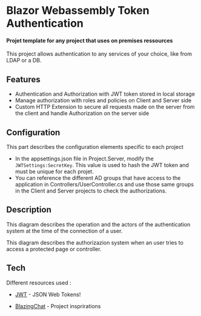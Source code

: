 # Blazor Webassembly Token Authentication
#### Projet template for any project that uses on premises ressources

This project allows authentication to any services of your choice, like from LDAP or a DB.

## Features
- Authentication and Authorization with JWT token stored in local storage
- Manage authorization with roles and policies on Client and Server side
- Custom HTTP Extension to secure all requests made on the server from the client and handle Authorization on the server side

## Configuration
This part describes the configuration elements specific to each project

- In the appsettings.json file in Project.Server, modify the `JWTSettings:SecretKey`. This value is used to hash the JWT token and must be unique for each projet.
- You can reference the different AD groups that have access to the application in Controllers/UserController.cs and use those same groups in the Client and Server projects to check the authorizations.

## Description
This diagram describes the operation and the actors of the authentication system at the time of the connection of a user.

This diagram describes the authorizazion system when an user tries to access a protected page or controller.


## Tech

Different resources used :

- [JWT] - JSON Web Tokens!
- [BlazingChat] - Project insprirations

   [JWT]: <https://jwt.io/>
   [BlazingChat]: <https://github.com/CuriousDrive/BlazingChat>
